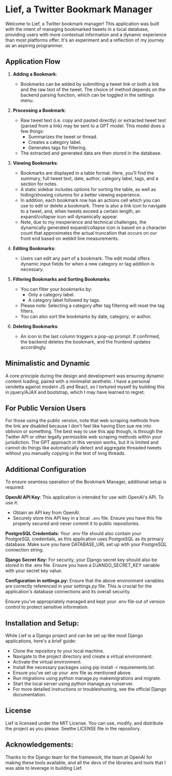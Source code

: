 # Lief, a Twitter Bookmark Manager

Welcome to Lief, a Twitter bookmark manager! This application was built with the intent of managing bookmarked tweets in a local database, providing users with more contextual information and a dynamic experience than most platforms offer. It's an experiment and a reflection of my journey as an aspiring programmer.

## Application Flow

1. **Adding a Bookmark**:
    - Bookmarks can be added by submitting a tweet link or both a link and the raw text of the tweet. The choice of method depends on the backend parsing function, which can be toggled in the settings menu.

2. **Processing a Bookmark**:
    - Raw tweet text (i.e. copy and pasted directly) or extracted tweet text (parsed from a link) may be sent to a GPT model. This model does a few things:
        - Summarizes the tweet or thread.
        - Creates a category label.
        - Generates tags for filtering.
    - The extracted and generated data are then stored in the database.

3. **Viewing Bookmarks**:
    - Bookmarks are displayed in a table format. Here, you'll find the summary, full tweet text, date, author, category label, tags, and a section for notes.
    - A static sidebar includes options for sorting the table, as well as hiding/showing columns for a better viewing experience. 
    - In addition, each bookmark row has an actions cell which you can use to edit or delete a bookmark. There is also a link icon to navigate to a tweet, and, when tweets exceed a certain length, an expand/collapse icon will dynamically appear.
    - Note, due to my inexperience and technical challenges, the dynamically generated expand/collapse icon is based on a character count that approximates the actual truncation that occurs on our front end based on webkit line measurements.

4. **Editing Bookmarks**:
    - Users can edit any part of a bookmark. The edit modal offers dynamic input fields for when a new category or tag addition is necessary.

5. **Filtering Bookmarks and Sorting Bookmarks**:
    - You can filter your bookmarks by:
        - Only a category label.
        - A category label followed by tags.
    - Please note: Selecting a category after tag filtering will reset the tag filters.
    - You can also sort the bookmarks by date, category, or author.

6. **Deleting Bookmarks**:
    - An icon in the last column triggers a pop-up prompt. If confirmed, the backend deletes the bookmark, and the frontend updates accordingly.

## Minimalistic and Dynamic

A core principle during the design and development was ensuring dynamic content loading, paired with a minimalist aesthetic. I have a personal vendetta against modern JS and React, so I tortured myself by building this in jquery/AJAX and bootstrap, which I may have learned to regret.

## For Public Version Users

For those using the public version, note that web scraping methods from the link are disabled because I don't feel like having Elon sue me into oblivion or something. The best way to use this app though, is through the Twitter API or other legally permissible web scraping methods within your jurisdiction. The GPT approach in this version works, but it is limited and cannot do things like automatically detect and aggregate threaded tweets without you manually copying in the text of long threads. 

## Additional Configuration

To ensure seamless operation of the Bookmark Manager, additional setup is required:

**OpenAI API Key**: This application is intended for use with OpenAI's API. To use it:

- Obtain an API key from OpenAI.
- Securely store this API key in a local `.env` file. Ensure you have this file properly secured and never commit it to public repositories.

**PostgreSQL Credentials:** Your .env file should also contain your PostgreSQL credentials, as this application uses PostgreSQL as its primary database. Make sure you have DATABASE_URL set up with your PostgreSQL connection string.

**Django Secret Key:** For security, your Django secret key should also be stored in the .env file. Ensure you have a DJANGO_SECRET_KEY variable with your secret key value.

**Configuration in settings.py:** Ensure that the above environment variables are correctly referenced in your settings.py file. This is crucial for the application's database connections and its overall security.

Ensure you've appropriately managed and kept your .env file out of version control to protect sensitive information.

## Installation and Setup:

While Lief is a Django project and can be set up like most Django applications, here's a brief guide:

- Clone the repository to your local machine.
- Navigate to the project directory and create a virtual environment. 
- Activate the virtual environment. 
- Install the necessary packages using pip install -r requirements.txt. 
- Ensure you've set up your .env file as mentioned above. 
- Run migrations using python manage.py makemigrations and migrate. 
- Start the local server using python manage.py runserver. 
- For more detailed instructions or troubleshooting, see the official Django documentation.

## License
Lief is licensed under the MIT License. You can use, modify, and distribute the project as you please. Seethe LICENSE file in the repository.

## Acknowledgements:
Thanks to the Django team for the framework, the team at OpenAI for making these tools available, and all the devs of the libraries and tools that I was able to leverage in building Lief.